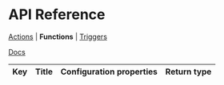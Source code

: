 <title>API Functions</title>

# API Reference
[Actions](./api-actions.html) | **Functions** | [Triggers](./api-triggers.html)

[Docs](./docs.html)

| Key | Title | Configuration properties | Return type |
| --- | ----- | ------------------------ | ----------- |

<script type="module" src="../scripts/docs.js"></script>
<script type="text/plain" id="script-to-run">
  docs_fetchWithCache('../functions.json').then(res => res.json()).then(res => {
    if (res.status !== 'success') {
      console.log('Non success response received from Modd.io API: %o', res);
      alert('Non-success response received from Modd.io API. Check console for details.');
      return;
    }
    const table = document.querySelector('table');
    for (const func of res.message) {
      if (func.data.type === 'function') {
        const row = table.insertRow();
        row.insertCell().textContent = func.key;
        row.insertCell().textContent = func.title;
        row.insertCell().textContent = `{ ${func.data.fragments.filter(frag => frag.type === 'variable').map(frag => `${frag.field}: ${frag.extraData?.dataType || frag.dataType}`).join(', ')} }`;
        row.insertCell().textContent = func.data.category;
      }
    }
  }).catch(err => {
    console.error(err);
    alert('An error occured while fetching Modd.io API. Check console for details.');
  });
</script>